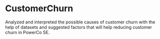 # CustomerChurn
Analyzed and interpreted the possible causes of customer churn with the help of datasets and suggested factors that will help reducing customer churn in PowerCo SE.
